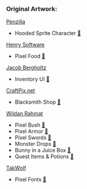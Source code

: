 ### Original Artwork:

[Penzilla](https://penzilla.itch.io/) 
- Hooded Sprite Character [🔗](https://penzilla.itch.io/hooded-protagonist)

[Henry Software](https://henrysoftware.itch.io/)
- Pixel Food [🔗](https://henrysoftware.itch.io/pixel-food) 

[Jacob Bergholtz](https://www.artstation.com/jacobbergholtz)
- Inventory UI [🔗](https://www.artstation.com/artwork/rRoRWe)

[CraftPix.net](https://craftpix.net/)
- Blacksmith Shop [🔗](https://free-game-assets.itch.io/blacksmith-craft-pixel-art-game-assets)

[Wildan Rahmat](https://www.artstation.com/wildan_frost)
- Pixel Bush [🔗](https://www.artstation.com/artwork/Nx2vz5)
- Pixel Armor [🔗](https://www.artstation.com/artwork/B395ek)
- Pixel Swords [🔗](https://www.artstation.com/artwork/485xKL)
- Monster Drops [🔗](https://www.artstation.com/artwork/XnvPK0)
- Bunny in a Juice Box [🔗](https://www.artstation.com/artwork/9mRnlW)
- Quest Items & Potions [🔗](https://www.artstation.com/artwork/XnQGaR)

[TakWolf](https://github.com/TakWolf)
- Pixel Fonts [🔗](https://retro-pixel-font.takwolf.com/)